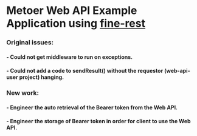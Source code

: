 # Metoer Web API Example Application using [fine-rest](https://github.com/aadamsx/fine-rest)

### Original issues:
#### - Could not get middleware to run on exceptions.
#### - Could not add a code to sendResult() without the requestor (web-api-user project) hanging.

### New work:
#### - Engineer the auto retrieval of the Bearer token from the Web API.
#### - Engineer the storage of Bearer token in order for client to use the Web API.
